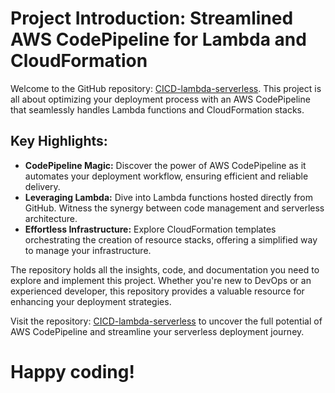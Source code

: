 # Project Introduction: Streamlined AWS CodePipeline for Lambda and CloudFormation

Welcome to the GitHub repository: [CICD-lambda-serverless](https://github.com/anthonymelchor/CICD-lambda-serverless.git). This project is all about optimizing your deployment process with an AWS CodePipeline that seamlessly handles Lambda functions and CloudFormation stacks.

## Key Highlights:
- **CodePipeline Magic:** Discover the power of AWS CodePipeline as it automates your deployment workflow, ensuring efficient and reliable delivery.
- **Leveraging Lambda:** Dive into Lambda functions hosted directly from GitHub. Witness the synergy between code management and serverless architecture.
- **Effortless Infrastructure:** Explore CloudFormation templates orchestrating the creation of resource stacks, offering a simplified way to manage your infrastructure.

The repository holds all the insights, code, and documentation you need to explore and implement this project. Whether you're new to DevOps or an experienced developer, this repository provides a valuable resource for enhancing your deployment strategies.

Visit the repository: [CICD-lambda-serverless](https://github.com/anthonymelchor/CICD-lambda-serverless.git) to uncover the full potential of AWS CodePipeline and streamline your serverless deployment journey.

# Happy coding!
